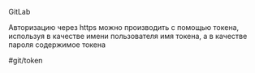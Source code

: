 GitLab

Авторизацию через https можно производить с помощью токена, используя в качестве имени пользователя имя токена, а в качестве пароля содержимое токена



#git/token
